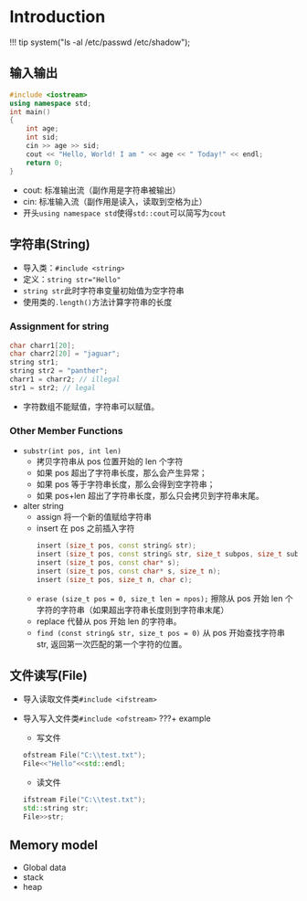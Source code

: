 # Introduction

!!! tip
    system("ls -al /etc/passwd /etc/shadow");

## 输入输出
```c++
#include <iostream>
using namespace std;
int main()
{  
    int age;
    int sid;
    cin >> age >> sid;
    cout << "Hello, World! I am " << age << " Today!" << endl;  
    return 0;
}
```

+ cout: 标准输出流（副作用是字符串被输出）
+ cin: 标准输入流（副作用是读入，读取到空格为止）
+ 开头`using namespace std`使得`std::cout`可以简写为`cout`

## 字符串(String)
+ 导入类：`#include <string>`
+ 定义：`string str="Hello"`
+ `string str`此时字符串变量初始值为空字符串
+ 使用类的`.length()`方法计算字符串的长度

### Assignment for string
```c++
char charr1[20];
char charr2[20] = "jaguar"; 
string str1;
string str2 = "panther"; 
charr1 = charr2; // illegal 
str1 = str2; // legal
```

+ 字符数组不能赋值，字符串可以赋值。

### Other Member Functions
+ `substr(int pos, int len)`
    + 拷贝字符串从 pos 位置开始的 len 个字符
    + 如果 pos 超出了字符串长度，那么会产生异常；
    + 如果 pos 等于字符串长度，那么会得到空字符串；
    + 如果 pos+len 超出了字符串长度，那么只会拷贝到字符串末尾。
+ alter string
    + assign 将一个新的值赋给字符串
    + insert 在 pos 之前插入字符
        ```c++
        insert (size_t pos, const string& str);
        insert (size_t pos, const string& str, size_t subpos, size_t sublen);
        insert (size_t pos, const char* s);
        insert (size_t pos, const char* s, size_t n);
        insert (size_t pos, size_t n, char c);
        ```
    + `erase (size_t pos = 0, size_t len = npos);` 擦除从 pos 开始 len 个字符的字符串（如果超出字符串长度则到字符串末尾）
    + replace 代替从 pos 开始 len 的字符串。
    + `find (const string& str, size_t pos = 0)` 从 pos 开始查找字符串 str, 返回第一次匹配的第一个字符的位置。

## 文件读写(File)
+ 导入读取文件类`#include <ifstream>`
+ 导入写入文件类`#include <ofstream>`
???+ example
    + 写文件

    ```c++
    ofstream File("C:\\test.txt");
    File<<"Hello"<<std::endl;
    ```

    + 读文件

    ```c++
    ifstream File("C:\\test.txt");
    std::string str;
    File>>str;
    ```

## Memory model
+ Global data
+ stack
+ heap